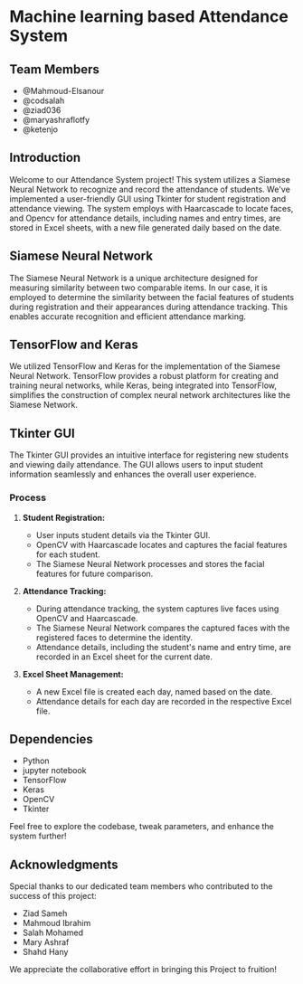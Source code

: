 # Machine learning based Attendance System

## Team Members
- @Mahmoud-Elsanour
- @codsalah
- @ziad036
- @maryashraflotfy
- @ketenjo

## Introduction
Welcome to our Attendance System project! This system utilizes a Siamese Neural Network to recognize and record the attendance of students. We've implemented a user-friendly GUI using Tkinter for student registration and attendance viewing. The system employs with Haarcascade to locate faces, and Opencv for attendance details, including names and entry times, are stored in Excel sheets, with a new file generated daily based on the date.

## Siamese Neural Network
The Siamese Neural Network is a unique architecture designed for measuring similarity between two comparable items. In our case, it is employed to determine the similarity between the facial features of students during registration and their appearances during attendance tracking. This enables accurate recognition and efficient attendance marking.

## TensorFlow and Keras
We utilized TensorFlow and Keras for the implementation of the Siamese Neural Network. TensorFlow provides a robust platform for creating and training neural networks, while Keras, being integrated into TensorFlow, simplifies the construction of complex neural network architectures like the Siamese Network.

## Tkinter GUI
The Tkinter GUI provides an intuitive interface for registering new students and viewing daily attendance. The GUI allows users to input student information seamlessly and enhances the overall user experience.

### Process
1. **Student Registration:**
   - User inputs student details via the Tkinter GUI.
   - OpenCV with Haarcascade locates and captures the facial features for each student.
   - The Siamese Neural Network processes and stores the facial features for future comparison.

2. **Attendance Tracking:**
   - During attendance tracking, the system captures live faces using OpenCV and Haarcascade.
   - The Siamese Neural Network compares the captured faces with the registered faces to determine the identity.
   - Attendance details, including the student's name and entry time, are recorded in an Excel sheet for the current date.

3. **Excel Sheet Management:**
   - A new Excel file is created each day, named based on the date.
   - Attendance details for each day are recorded in the respective Excel file.

## Dependencies

- Python
- jupyter notebook
- TensorFlow
- Keras
- OpenCV
- Tkinter


Feel free to explore the codebase, tweak parameters, and enhance the system further!

## Acknowledgments
Special thanks to our dedicated team members who contributed to the success of this project:

- Ziad Sameh
- Mahmoud Ibrahim
- Salah Mohamed
- Mary Ashraf
- Shahd Hany

We appreciate the collaborative effort in bringing this Project to fruition!

